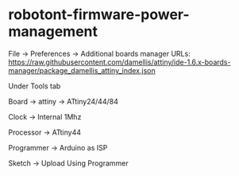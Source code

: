 # robotont-firmware-power-management

File -> Preferences -> Additional boards manager URLs: 
https://raw.githubusercontent.com/damellis/attiny/ide-1.6.x-boards-manager/package_damellis_attiny_index.json

Under Tools tab

Board -> attiny -> ATtiny24/44/84

Clock -> Internal 1Mhz

Processor -> ATtiny44

Programmer -> Arduino as ISP

Sketch -> Upload Using Programmer